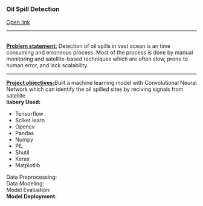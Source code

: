 <h3>Oil Spill Detection</h3>
<a href=https://oil-spilled-detection.streamlit.app/>Open link</a>
<hr>
<br>
<b><u>Problem statement:</u></b> Detection of oil spills in vast ocean is an time consuming and erroneous process. Most of the process is done by manual monitoring and satellite-based techniques which are often slow, prone to human error, and lack scalability.<br>
<hr>
<b><u>Project objectives:</u></b>Built a machine learning model with Convolutional Neural Network which can identify the oil spilled sites by reciving signals from satellite  <br>
<b>liabery Used:</b><br> 
<ul>
<li>Tensorflow</li>
<li>Sciket learn</li>
<li>Opencv</li>
<li>Pandas</li>
<li>Numpy</li>
<li>PIL</li>
<li>Shutil</li>
<li>Keras</li>
<li>Matplotlib</li>
</ul>
Data Preprocessing:<br>
Data Modeling:<br>
Model Evaluation:<br>
<b>Model Deployment:</b><br>
